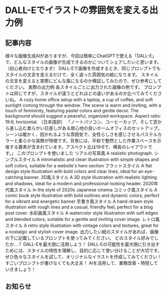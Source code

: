 # DALL-Eでイラストの雰囲気を変える出力例

## 記事内容
様々な画像生成AIがありますが、今回は簡単にChatGPTで使える「DALL-E」で、どんなスタイルの画像が生成できるのかについてシェアしたいと思います。（初心者向けとなります）
DALL-Eで画像を作成するとき、同じプロンプトでもスタイルの文言を変えるだけで、全く違った雰囲気の絵になります。
スタイルの文言を変えると実際にどんな風になるのか検証してみたので、ぜひ参考にしてください。
実際の出力例
各スタイルごとに出力された画像の例です。
プロンプトは同じですが、スタイルが違うとどれほどの違いがあるのか比べてみてくださいね。
A cozy home office setup with a laptop, a cup of coffee, and soft sunlight coming through the window. The scene is warm and inviting, with a touch of femininity, featuring pastel colors and gentle decor. The background should suggest a peaceful, organized workspace. Aspect ratio: 19:6, horizontal.
（日本語訳）
「ノートパソコン、コーヒーカップ、そして窓から差し込む柔らかい日差しがある居心地の良いホームオフィスのセットアップ。シーンは暖かく、招かれるような雰囲気で、女性らしさを感じさせるパステルカラーと柔らかな装飾が特徴です。背景には、平和で整然とした作業スペースを示唆する要素が含まれています。アスペクト比は19:6で、横長のレイアウトです。」
このプロンプトを使いました
リアルの写真風
A realistic photograph.
シンプルスタイル
A minimalistic and clean illustration with simple shapes and soft colors, suitable for a website's hero section
フラットスタイル
A flat design style illustration with bold colors and clear lines, ideal for an eye-catching banner.
3D風スタイル
A 3D style illustration with realistic lighting and shadows, ideal for a modern and professional-looking header.
2020年代風スタイル
In the style of 2020s Japanese cinema
コミック風スタイル
A comic book style illustration with bold outlines and dynamic colors, perfect for a vibrant and energetic banner
手書き風スタイル
A hand-drawn style illustration with rough lines and a casual, friendly feel, perfect for a blog post cover.
水彩画風スタイル
A watercolor style illustration with soft edges and blended colors, suitable for a gentle and inviting cover image.
レトロ風スタイル
A retro style illustration with vintage colors and textures, great for a nostalgic and stylish cover image.
出力したい絵のスタイルがあれば、画像の下に記載しているプロンプトを使ってみてください。
どのスタイル好みでしたか…？
DALL-Eを最大限に活用しよう！
DALL-Eの可能性を最大限に引き出すためには、スタイルの特性を理解し、目的に応じて使い分けることが大切です。
ぜひ色々なスタイルを試して、オリジナルなイラストを作成してみてください！
すごいプロンプトが書けなくても大丈夫！
AIを活用して、業務改善・時短していきましょう！

## お知らせ
